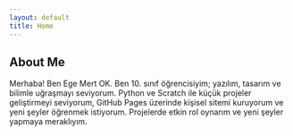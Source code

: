 ```yaml
---
layout: default
title: Home
---
```

## About Me
Merhaba! Ben Ege Mert OK. Ben 10. sınıf öğrencisiyim; yazılım, tasarım ve bilimle uğraşmayı seviyorum. Python ve Scratch ile küçük projeler geliştirmeyi seviyorum, GitHub Pages üzerinde kişisel sitemi kuruyorum ve yeni şeyler öğrenmek istiyorum. Projelerde etkin rol oynarım ve yeni şeyler yapmaya meraklıyım.
